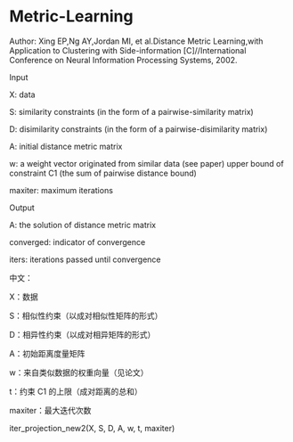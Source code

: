 # Metric-Learning

Author: Xing EP,Ng AY,Jordan MI, et al.Distance Metric Learning,with Application to Clustering with Side-information [C]//International Conference on Neural Information Processing Systems, 2002.

 Input 

X: data

S: similarity constraints (in the form of a pairwise-similarity matrix)

D: disimilarity constraints (in the form of a pairwise-disimilarity matrix)

A: initial distance metric matrix

w: a weight vector originated from similar data (see paper) upper bound of constraint C1 (the sum of pairwise distance bound)

maxiter: maximum iterations


Output

A: the solution of distance metric matrix

 converged: indicator of convergence

iters: iterations passed until convergence 

中文：

X：数据

S：相似性约束（以成对相似性矩阵的形式）

D：相异性约束（以成对相异矩阵的形式）

A：初始距离度量矩阵

w：来自类似数据的权重向量（见论文）

t：约束 C1 的上限（成对距离的总和）

maxiter：最大迭代次数

iter_projection_new2(X, S, D, A, w, t, maxiter)
